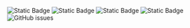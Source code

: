 ![Static Badge](https://img.shields.io/badge/blacklists-60-000000) ![Static Badge](https://img.shields.io/badge/blacklisted-2791971-cc0000) ![Static Badge](https://img.shields.io/badge/whitelisted-2245-00CC00) ![Static Badge](https://img.shields.io/badge/streaming_blacklist-28107-000000) ![GitHub issues](https://img.shields.io/github/issues/fabriziosalmi/blacklists)
